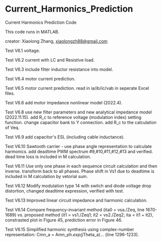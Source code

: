 # Current_Harmonics_Prediction
Current Harmonics Prediction Code

This code runs in MATLAB.

creator: Xiaolong Zhang, xiaolongzh88@gmail.com

Test V6.1 voltage.

Test V6.2 current with LC and Resistive load.

Test V6.3 include filter inductor resistance into model.

Test V6.4 motor current prediction.

Test V6.5 motor current prediction.
          read in ia/ib/ic/vab in seperate Excel files.
          
Test V6.6 add motor impedance nonlinear model (2022.4).

Test V6.8 use new filter parameters and new analytical impedance model (2022.11.15).
          add R_c to reference voltage (modulation index) setting function.
          change capacitor bank to Y connection.
          add R_c to the calculation of Veq.
          
Test V6.9 add capacitor's ESL (including cable inductance).

Test V6.10 Sawtooth carrier - use phase angle representation to calculate harmonics.
           add deadtime PWM spectrum #9,#10,#11,#12,#13 and verified.
           dead time loss is included in M calculation.
           
Test V6.11 Use only one phase in each sequence circuit calculation and then inverse.
           transform back to all phases.
           Phase shift in Vs1 due to deadtime is included in M calculation by vetorial sum.
           
Test V6.12 Modify modulation type 14 with switch and diode voltage drop distortion, changed deadtime expression, verified with test.

Test V6.13 Improved linear circuit impedance and harmonic calculation.

Test V6.14 Compare frequency-invariant method (ita0 = vsa./Zeq, line 1670-1689) vs. proposed method (it1 = vs1./Zeq1; it2 = vs2./Zeq2; ita = it1 + it2), constrasted plot in Figure 45, prediction error in Figure 46.

Test V6.15 Simplified harmonic synthesis using complex-number representation: Cmn_a = Amn_ph.*exp(j*Theta_a)... (line 1296-1233).
